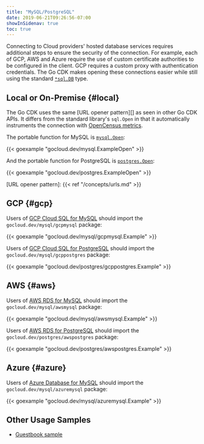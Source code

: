 ```yaml
---
title: "MySQL/PostgreSQL"
date: 2019-06-21T09:26:56-07:00
showInSidenav: true
toc: true
---
```


Connecting to Cloud providers' hosted database services requires additional
steps to ensure the security of the connection. For example, each of GCP,
AWS and Azure require the use of custom certificate authorities to be
configured in the client. GCP requires a custom proxy with authentication
credentials. The Go CDK makes opening these connections easier while still
using the standard [`*sql.DB`][] type.

[`*sql.DB`]: https://godoc.org/database/sql#DB

<!--more-->

## Local or On-Premise {#local}

The Go CDK uses the same [URL opener pattern][] as seen in other Go CDK APIs. It
differs from the standard library's `sql.Open` in that it automatically
instruments the connection with [OpenCensus metrics][].

The portable function for MySQL is [`mysql.Open`][]:

{{< goexample "gocloud.dev/mysql.ExampleOpen" >}}

And the portable function for PostgreSQL is [`postgres.Open`][]:

{{< goexample "gocloud.dev/postgres.ExampleOpen" >}}

[`mysql.Open`]: https://godoc.org/gocloud.dev/mysql#Open
[OpenCensus metrics]: https://opencensus.io/integrations/sql/go_sql/
[`postgres.Open`]: https://godoc.org/gocloud.dev/postgres#Open
[URL opener pattern]: {{< ref "/concepts/urls.md" >}}

## GCP {#gcp}

Users of [GCP Cloud SQL for MySQL][] should import the `gocloud.dev/mysql/gcpmysql` package:

{{< goexample "gocloud.dev/mysql/gcpmysql.Example" >}}

Users of [GCP Cloud SQL for PostgreSQL][] should import the `gocloud.dev/mysql/gcppostgres` package:

{{< goexample "gocloud.dev/postgres/gcppostgres.Example" >}}

[GCP Cloud SQL for MySQL]: https://cloud.google.com/sql/docs/mysql/
[GCP Cloud SQL for PostgreSQL]: https://cloud.google.com/sql/docs/postgres/

## AWS {#aws}

Users of [AWS RDS for MySQL][] should import the `gocloud.dev/mysql/awsmysql` package:

{{< goexample "gocloud.dev/mysql/awsmysql.Example" >}}

Users of [AWS RDS for PostgreSQL][] should import the `gocloud.dev/postgres/awspostgres` package:

{{< goexample "gocloud.dev/postgres/awspostgres.Example" >}}

[AWS RDS for MySQL]: https://aws.amazon.com/rds/mysql/
[AWS RDS for PostgreSQL]: https://aws.amazon.com/rds/postgresql/

## Azure {#azure}

Users of [Azure Database for MySQL][] should import the `gocloud.dev/mysql/azuremysql` package:

{{< goexample "gocloud.dev/mysql/azuremysql.Example" >}}

[Azure Database for MySQL]: https://azure.microsoft.com/en-us/services/mysql/

## Other Usage Samples

* [Guestbook sample](https://gocloud.dev/tutorials/guestbook/)
